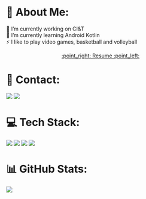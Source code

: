 # 💫 About Me:
🔭 I’m currently working on CI&T<br>🌱 I’m currently learning Android Kotlin<br>⚡ I like to play video games, basketball and volleyball 
<div align="center">
<a href="https://github.com/juansouza09?tab=repositories">:point_right: Resume :point_left:</a>
</div>

# 📧 Contact:

<a href="mailto:juuanpablo2004@gmail.com"><img src="https://img.shields.io/badge/Gmail-D14836?style=for-the-badge&logo=gmail&logoColor=white"/><a/>
<a href="https://www.linkedin.com/in/juansouza9/"><img src="https://img.shields.io/badge/LinkedIn-0077B5?style=for-the-badge&logo=linkedin&logoColor=white"/><a/>
<a/>

# 💻 Tech Stack:
<img src="https://img.shields.io/badge/Android-3DDC84?style=for-the-badge&logo=android&logoColor=white"/> <img src="https://img.shields.io/badge/Kotlin-0095D5?&style=for-the-badge&logo=kotlin&logoColor=white"/>
<img src="https://img.shields.io/badge/Android_Studio-3DDC84?style=for-the-badge&logo=android-studio&logoColor=white"/>
<img src="https://img.shields.io/badge/GitHub-100000?style=for-the-badge&logo=github&logoColor=white"/>

# 📊 GitHub Stats:
![](https://github-readme-streak-stats.herokuapp.com/?user=kaiqueocanha&theme=default&hide_border=false)<br/>

